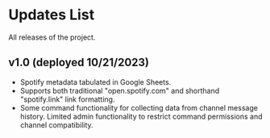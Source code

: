 # Updates List

All releases of the project.

## v1.0 (deployed 10/21/2023)

- Spotify metadata tabulated in Google Sheets.
- Supports both traditional "open.spotify.com" and shorthand "spotify.link" link formatting.
- Some command functionality for collecting data from channel message history. Limited admin functionality to restrict command permissions and channel compatibility.